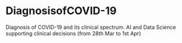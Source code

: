 # DiagnosisofCOVID-19
Diagnosis of COVID-19 and its clinical spectrum. AI and Data Science supporting clinical decisions (from 28th Mar to 1st Apr)

